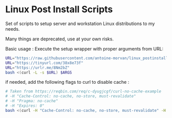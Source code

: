 # Linux Post Install Scripts

Set of scripts to setup server and workstation Linux distributions to my needs.

Many things are deprecated, use at your own risks.

Basic usage : Execute the setup wrapper with proper arguments from URL:
```sh
URL="https://raw.githubusercontent.com/antoine-morvan/linux_postinstall/refs/heads/master/setup.sh"
URL="https://tinyurl.com/38x8e73f"
URL="https://urlr.me/8Nm2bZ"
bash <(curl -L -s $URL) $ARGS
```

if needed, add the following flags to curl to disable cache : 
```sh
# Taken from https://reqbin.com/req/c-dyugjcgf/curl-no-cache-example
# -H "Cache-Control: no-cache, no-store, must-revalidate"
# -H "Pragma: no-cache"
# -H "Expires: 0"
bash <(curl -H "Cache-Control: no-cache, no-store, must-revalidate" -H "Pragma: no-cache" -H "Expires: 0" -L -s $URL) $ARGS
```

